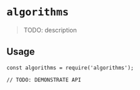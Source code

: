 # `algorithms`

> TODO: description

## Usage

```
const algorithms = require('algorithms');

// TODO: DEMONSTRATE API
```
